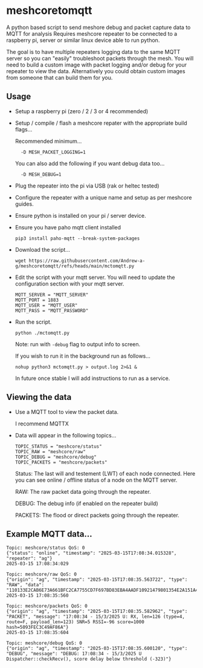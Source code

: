 # meshcoretomqtt
A python based script to send meshore debug and packet capture data to MQTT for analysis  Requires meshcore repeater to be connected to a raspberry pi, server or similar linux device able to run python.

The goal is to have multiple repeaters logging data to the same MQTT server so you can "easily" troubleshoot packets through the mesh.
You will need to build a custom image with packet logging and/or debug for your repeater to view the data.  Alternatively you could obtain custom images from someone that can build them for you.

## Usage
- Setup a raspberry pi (zero / 2 / 3 or 4 recommended)
- Setup / compile / flash a meshcore repater with the appropriate build flags...

  Recommended minimum...
  ```
    -D MESH_PACKET_LOGGING=1
  ```
  You can also add the following if you want debug data too...
  ```
    -D MESH_DEBUG=1
  ```
- Plug the repeater into the pi via USB (rak or heltec tested)
- Configure the repeater with a unique name and setup as per meshcore guides.
- Ensure python is installed on your pi / server device.
- Ensure you have paho mqtt client installed

  `pip3 install paho-mqtt --break-system-packages`
- Download the script...

  `wget https://raw.githubusercontent.com/Andrew-a-g/meshcoretomqtt/refs/heads/main/mctomqtt.py`
- Edit the script with your mqtt server.  You will need to update the configuration section with your mqtt server.
  ```
  MQTT_SERVER = "MQTT_SERVER"
  MQTT_PORT = 1883
  MQTT_USER = "MQTT_USER"
  MQTT_PASS = "MQTT_PASSWORD"
  ```
- Run the script.

  `python ./mctomqtt.py`
  
  Note: run with `-debug` flag to output info to screen.

  If you wish to run it in the background run as follows...
  ```
  nohup python3 mctomqtt.py > output.log 2>&1 &
  ```

  In future once stable I will add instructions to run as a service.

## Viewing the data

- Use a MQTT tool to view the packet data.

  I recommend MQTTX
- Data will appear in the following topics...
  ```
  TOPIC_STATUS = "meshcore/status"
  TOPIC_RAW = "meshcore/raw"
  TOPIC_DEBUG = "meshcore/debug"
  TOPIC_PACKETS = "meshcore/packets"
  ```
  Status: The last will and testement (LWT) of each node connected.  Here you can see online / offline status of a node on the MQTT server.

  RAW: The raw packet data going through the repeater.

  DEBUG: The debug info (if enabled on the repeater build)

  PACKETS: The flood or direct packets going through the repeater.

## Example MQTT data...
```
Topic: meshcore/status QoS: 0
{"status": "online", "timestamp": "2025-03-15T17:08:34.015328", "repeater": "ag"}
2025-03-15 17:08:34:029

Topic: meshcore/raw QoS: 0
{"origin": "ag", "timestamp": "2025-03-15T17:08:35.563722", "type": "RAW", "data": "110133E2CAB6E73A661BFC2CA7755CD7F697BD83EBA4AADF10921479801354E2A151A411B4D5673C1C01EDF897AE28E57079FAF5238BB325C10F01E583EEB660ECECDD50AC62925A823CD1D979F9D61B9E9D96294E8B604A86E37E069AE45AD318AA186FBDA0099101F40F0367DAF3FF43524E205465726D696E616C2031"}
2025-03-15 17:08:35:560

Topic: meshcore/packets QoS: 0
{"origin": "ag", "timestamp": "2025-03-15T17:08:35.582962", "type": "PACKET", "message": "17:08:34 - 15/3/2025 U: RX, len=126 (type=4, route=F, payload_len=123) SNR=5 RSSI=-96 score=1000 hash=5093FEC3C49AF86A"}
2025-03-15 17:08:35:604

Topic: meshcore/debug QoS: 0
{"origin": "ag", "timestamp": "2025-03-15T17:08:35.600120", "type": "DEBUG", "message": "DEBUG: 17:08:34 - 15/3/2025 U Dispatcher::checkRecv(), score delay below threshold (-323)"}
```